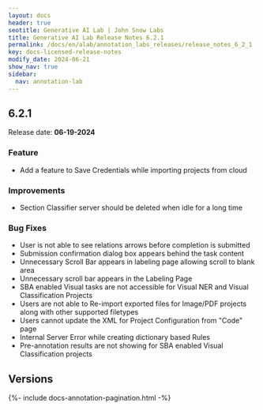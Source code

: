 ```yaml
---
layout: docs
header: true
seotitle: Generative AI Lab | John Snow Labs
title: Generative AI Lab Release Notes 6.2.1
permalink: /docs/en/alab/annotation_labs_releases/release_notes_6_2_1
key: docs-licensed-release-notes
modify_date: 2024-06-21
show_nav: true
sidebar:
  nav: annotation-lab
---
```


<div class="h3-box" markdown="1">

## 6.2.1

Release date: **06-19-2024**

### Feature
- Add a feature to Save Credentials while importing  projects from cloud
 
### Improvements
- Section Classifier server should be deleted when idle for a long time
 
### Bug Fixes
- User is not able to see relations arrows before completion is submitted
- Submission confirmation dialog box appears behind the task content
- Unnecessary Scroll Bar appears in labeling page allowing scroll to blank area
- Unnecessary scroll bar appears in the Labeling Page
- SBA enabled Visual tasks are not accessible for Visual NER and Visual Classification Projects
- Users are not able to Re-import exported files for Image/PDF projects along with other supported filetypes
- Users cannot update the XML for Project Configuration from "Code" page
- Internal Server Error while creating dictionary based Rules
- Pre-annotation results are not showing for SBA enabled Visual Classification projects

</div><div class="prev_ver h3-box" markdown="1">

## Versions

</div>

{%- include docs-annotation-pagination.html -%}
